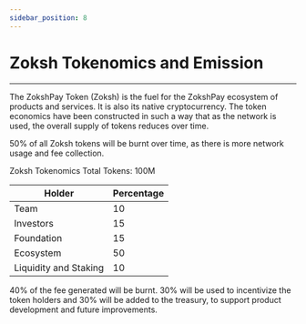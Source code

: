 ```yaml
---
sidebar_position: 8
---
```


# Zoksh Tokenomics and Emission
---

The ZokshPay Token (Zoksh) is the fuel for the ZokshPay ecosystem of products and services. It is also its native cryptocurrency. The token economics have been constructed in such a way that as the network is used, the overall supply of tokens reduces over time.

50% of all Zoksh tokens will be burnt over time, as there is more network usage and fee collection.

Zoksh Tokenomics
Total Tokens: 100M



| Holder      | Percentage |
| ----------- | ----------- |
| Team        | 10       |
| Investors   | 15        |
| Foundation      | 15       |
| Ecosystem   | 50        |
| Liquidity and Staking      | 10       |

40% of the fee generated will be burnt. 30% will be used to incentivize the token holders and 30% will be added to the treasury, to support product development and future improvements.
